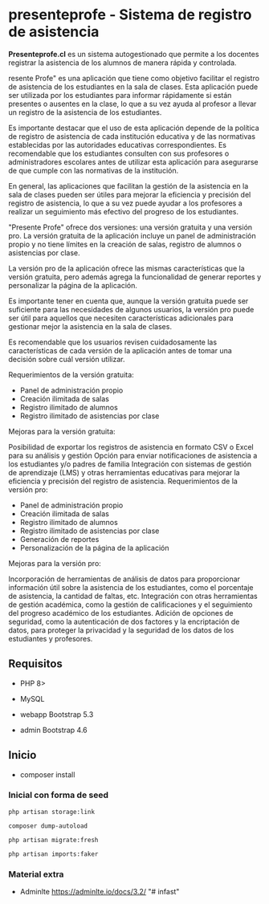 # presenteprofe - Sistema de registro de asistencia

 <strong>Presenteprofe.cl</strong> es un sistema autogestionado que permite a los docentes registrar la asistencia de los alumnos de manera rápida y controlada.


resente Profe" es una aplicación que tiene como objetivo facilitar el registro de asistencia de los estudiantes en la sala de clases. Esta aplicación puede ser utilizada por los estudiantes para informar rápidamente si están presentes o ausentes en la clase, lo que a su vez ayuda al profesor a llevar un registro de la asistencia de los estudiantes.

Es importante destacar que el uso de esta aplicación depende de la política de registro de asistencia de cada institución educativa y de las normativas establecidas por las autoridades educativas correspondientes. Es recomendable que los estudiantes consulten con sus profesores o administradores escolares antes de utilizar esta aplicación para asegurarse de que cumple con las normativas de la institución.

En general, las aplicaciones que facilitan la gestión de la asistencia en la sala de clases pueden ser útiles para mejorar la eficiencia y precisión del registro de asistencia, lo que a su vez puede ayudar a los profesores a realizar un seguimiento más efectivo del progreso de los estudiantes.

"Presente Profe" ofrece dos versiones: una versión gratuita y una versión pro. La versión gratuita de la aplicación incluye un panel de administración propio y no tiene límites en la creación de salas, registro de alumnos o asistencias por clase.

La versión pro de la aplicación ofrece las mismas características que la versión gratuita, pero además agrega la funcionalidad de generar reportes y personalizar la página de la aplicación.

Es importante tener en cuenta que, aunque la versión gratuita puede ser suficiente para las necesidades de algunos usuarios, la versión pro puede ser útil para aquellos que necesiten características adicionales para gestionar mejor la asistencia en la sala de clases.

Es recomendable que los usuarios revisen cuidadosamente las características de cada versión de la aplicación antes de tomar una decisión sobre cuál versión utilizar.

Requerimientos de la versión gratuita:

- Panel de administración propio
- Creación ilimitada de salas
- Registro ilimitado de alumnos
- Registro ilimitado de asistencias por clase

Mejoras para la versión gratuita:

Posibilidad de exportar los registros de asistencia en formato CSV o Excel para su análisis y gestión
Opción para enviar notificaciones de asistencia a los estudiantes y/o padres de familia
Integración con sistemas de gestión de aprendizaje (LMS) y otras herramientas educativas para mejorar la eficiencia y precisión del registro de asistencia.
Requerimientos de la versión pro:

- Panel de administración propio
- Creación ilimitada de salas
- Registro ilimitado de alumnos
- Registro ilimitado de asistencias por clase
- Generación de reportes
- Personalización de la página de la aplicación

Mejoras para la versión pro:

Incorporación de herramientas de análisis de datos para proporcionar información útil sobre la asistencia de los estudiantes, como el porcentaje de asistencia, la cantidad de faltas, etc.
Integración con otras herramientas de gestión académica, como la gestión de calificaciones y el seguimiento del progreso académico de los estudiantes.
Adición de opciones de seguridad, como la autenticación de dos factores y la encriptación de datos, para proteger la privacidad y la seguridad de los datos de los estudiantes y profesores.


## Requisitos

- PHP 8>
- MySQL


- webapp  Bootstrap 5.3
- admin   Bootstrap 4.6

## Inicio

- composer install

### Inicial con forma de seed
```shell
php artisan storage:link

composer dump-autoload

php artisan migrate:fresh

php artisan imports:faker

```

### Material extra

- Adminlte https://adminlte.io/docs/3.2/
"# infast" 
